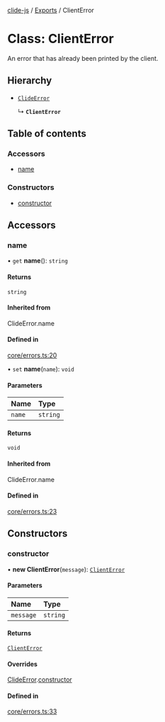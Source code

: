 [clide-js](../README.md) / [Exports](../modules.md) / ClientError

# Class: ClientError

An error that has already been printed by the client.

## Hierarchy

- [`ClideError`](ClideError.md)

  ↳ **`ClientError`**

## Table of contents

### Accessors

- [name](ClientError.md#name)

### Constructors

- [constructor](ClientError.md#constructor)

## Accessors

### name

• `get` **name**(): `string`

#### Returns

`string`

#### Inherited from

ClideError.name

#### Defined in

[core/errors.ts:20](https://github.com/ryangoree/clide-js/blob/3edecc0/packages/clide-js/src/core/errors.ts#L20)

• `set` **name**(`name`): `void`

#### Parameters

| Name | Type |
| :------ | :------ |
| `name` | `string` |

#### Returns

`void`

#### Inherited from

ClideError.name

#### Defined in

[core/errors.ts:23](https://github.com/ryangoree/clide-js/blob/3edecc0/packages/clide-js/src/core/errors.ts#L23)

## Constructors

### constructor

• **new ClientError**(`message`): [`ClientError`](ClientError.md)

#### Parameters

| Name | Type |
| :------ | :------ |
| `message` | `string` |

#### Returns

[`ClientError`](ClientError.md)

#### Overrides

[ClideError](ClideError.md).[constructor](ClideError.md#constructor)

#### Defined in

[core/errors.ts:33](https://github.com/ryangoree/clide-js/blob/3edecc0/packages/clide-js/src/core/errors.ts#L33)
